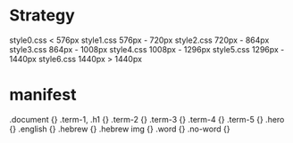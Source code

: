 # Strategy

style0.css < 576px
style1.css 576px - 720px
style2.css 720px -  864px
style3.css 864px -  1008px
style4.css 1008px -  1296px
style5.css 1296px -  1440px
style6.css 1440px  > 1440px

# manifest

.document {}
.term-1, .h1 {}
.term-2 {}
.term-3 {}
.term-4 {}
.term-5 {}
.hero {}
.english {}
.hebrew {}
.hebrew img {}
.word {}
.no-word {}
